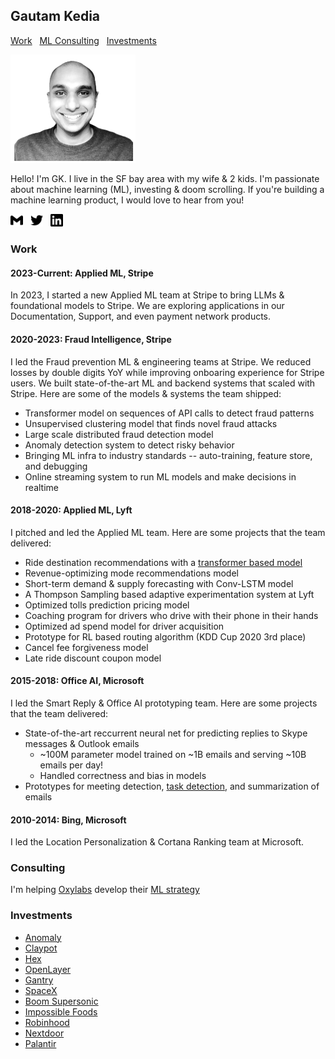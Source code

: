 ## Gautam Kedia
[Work](#work) &nbsp; [ML Consulting](#consulting) &nbsp; [Investments](#investments)

<img src="profile.png" width="200">

Hello! I'm GK. I live in the SF bay area with my wife & 2 kids. I'm passionate about machine learning (ML), investing & doom scrolling. If you're building a machine learning product, I would love to hear from you!

[<img src="assets/svg/gmail.svg" width="20">](mailto:gautamkedia@gmail.com) &nbsp;  [<img src="assets/svg/twitter.svg" width="20">](https://twitter.com/thegautam) &nbsp; [<img src="assets/svg/linkedin.svg" width="20">](https://www.linkedin.com/in/gautam-kedia-8a275730/)


### Work 

#### 2023-Current: Applied ML, Stripe
In 2023, I started a new Applied ML team at Stripe to bring LLMs & foundational models to Stripe. We are exploring applications in our Documentation, Support, and even payment network products.

#### 2020-2023: Fraud Intelligence, Stripe

I led the Fraud prevention ML & engineering teams at Stripe. We reduced losses by double digits YoY while improving onboaring experience for Stripe users. We built state-of-the-art ML and backend systems that scaled with Stripe. Here are some of the models & systems the team shipped:
* Transformer model on sequences of API calls to detect fraud patterns
* Unsupervised clustering model that finds novel fraud attacks
* Large scale distributed fraud detection model
* Anomaly detection system to detect risky behavior
* Bringing ML infra to industry standards -- auto-training, feature store, and debugging
* Online streaming system to run ML models and make decisions in realtime

#### 2018-2020: Applied ML, Lyft
I pitched and led the Applied ML team. Here are some projects that the team delivered:
* Ride destination recommendations with a [transformer based model](https://eng.lyft.com/how-lyft-predicts-your-destination-with-attention-791146b0a439)
* Revenue-optimizing mode recommendations model
* Short-term demand & supply forecasting with Conv-LSTM model
* A Thompson Sampling based adaptive experimentation system at Lyft
* Optimized tolls prediction pricing model
* Coaching program for drivers who drive with their phone in their hands
* Optimized ad spend model for driver acquisition
* Prototype for RL based routing algorithm (KDD Cup 2020 3rd place)
* Cancel fee forgiveness model
* Late ride discount coupon model

#### 2015-2018: Office AI, Microsoft
I led the Smart Reply & Office AI prototyping team. Here are some projects that the team delivered:

* State-of-the-art reccurrent neural net for predicting replies to Skype messages & Outlook emails
  * ~100M parameter model trained on ~1B emails and serving ~10B emails per day!
  * Handled correctness and bias in models
* Prototypes for meeting detection, [task detection](https://blogs.windows.com/windowsexperience/2017/02/09/cortana-reminds-important-stuff-even-forget-ask/), and summarization of emails

#### 2010-2014: Bing, Microsoft
I led the Location Personalization & Cortana Ranking team at Microsoft.


### Consulting

I'm helping [Oxylabs](oxylabs.io) develop their [ML strategy](https://apnews.com/press-release/accesswire/265ddbed7c8f38c7a612caaaa5fc9fe5)

### Investments
* [Anomaly](https://www.anomaly.dev/)
* [Claypot](https://www.claypot.ai/)
* [Hex](https://www.hex.tech/)
* [OpenLayer](https://www.openlayer.ai/)
* [Gantry](https://gantry.io/)
* [SpaceX](https://www.spacex.com/)
* [Boom Supersonic](https://boomsupersonic.com/)
* [Impossible Foods](https://www.impossiblefoods.com/)
* [Robinhood](https://robinhood.com/)
* [Nextdoor](https://nextdoor.com/)
* [Palantir](https://www.palantir.com/)


